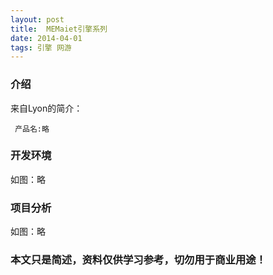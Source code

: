 ```yaml
---
layout: post
title:  MEMaiet引擎系列
date: 2014-04-01
tags: 引擎 网游
---
```



### 介绍


来自Lyon的简介：

	 产品名:略




### 开发环境

如图：略

### 项目分析

如图：略



### 本文只是简述，资料仅供学习参考，切勿用于商业用途！